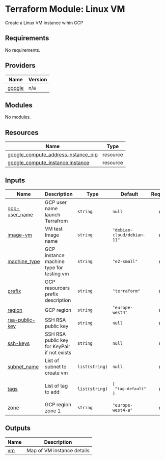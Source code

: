 # Terraform Module: Linux VM

Create a Linux VM instance wihin GCP

<!-- BEGIN_TF_DOCS -->
## Requirements

No requirements.

## Providers

| Name | Version |
|------|---------|
| <a name="provider_google"></a> [google](#provider\_google) | n/a |

## Modules

No modules.

## Resources

| Name | Type |
|------|------|
| [google_compute_address.instance_pip](https://registry.terraform.io/providers/hashicorp/google/latest/docs/resources/compute_address) | resource |
| [google_compute_instance.instance](https://registry.terraform.io/providers/hashicorp/google/latest/docs/resources/compute_instance) | resource |

## Inputs

| Name | Description | Type | Default | Required |
|------|-------------|------|---------|:--------:|
| <a name="input_gcp-user_name"></a> [gcp-user\_name](#input\_gcp-user\_name) | GCP user name launch Terrafrom | `string` | `null` | no |
| <a name="input_image-vm"></a> [image-vm](#input\_image-vm) | VM test Image name | `string` | `"debian-cloud/debian-11"` | no |
| <a name="input_machine_type"></a> [machine\_type](#input\_machine\_type) | GCP instance machine type for testing vm | `string` | `"e2-small"` | no |
| <a name="input_prefix"></a> [prefix](#input\_prefix) | GCP resourcers prefix description | `string` | `"terraform"` | no |
| <a name="input_region"></a> [region](#input\_region) | GCP region | `string` | `"europe-west4"` | no |
| <a name="input_rsa-public-key"></a> [rsa-public-key](#input\_rsa-public-key) | SSH RSA public key | `string` | `null` | no |
| <a name="input_ssh-keys"></a> [ssh-keys](#input\_ssh-keys) | SSH RSA public key for KeyPair if not exists | `string` | `null` | no |
| <a name="input_subnet_name"></a> [subnet\_name](#input\_subnet\_name) | List of subnet to create vm | `list(string)` | `null` | no |
| <a name="input_tags"></a> [tags](#input\_tags) | List of tag to add | `list(string)` | <pre>[<br>  "tag-default"<br>]</pre> | no |
| <a name="input_zone"></a> [zone](#input\_zone) | GCP region zone 1 | `string` | `"europe-west4-a"` | no |

## Outputs

| Name | Description |
|------|-------------|
| <a name="output_vm"></a> [vm](#output\_vm) | Map of VM instance details |
<!-- END_TF_DOCS -->